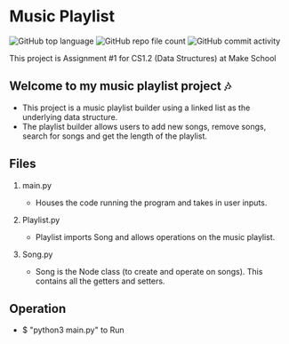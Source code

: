 # Music Playlist

![GitHub top language](https://img.shields.io/github/languages/top/chrismlee26/music-playlist)
![GitHub repo file count](https://img.shields.io/github/directory-file-count/chrismlee26/music-playlist)
![GitHub commit activity](https://img.shields.io/github/commit-activity/y/chrismlee26/music-playlist)

This project is Assignment #1 for CS1.2 (Data Structures) at Make School

## Welcome to my music playlist project 🎶

- This project is a music playlist builder using a linked list as the underlying data structure.
- The playlist builder allows users to add new songs, remove songs, search for songs and get the length of the playlist.

## Files

1. main.py

   - Houses the code running the program and takes in user inputs.

2. Playlist.py

   - Playlist imports Song and allows operations on the music playlist.

3. Song.py

   - Song is the Node class (to create and operate on songs). This contains all the getters and setters.

## Operation

- $ "python3 main.py" to Run
